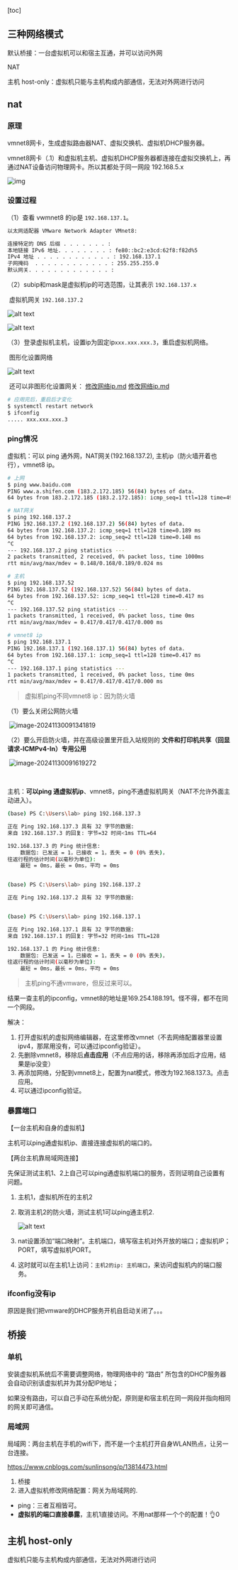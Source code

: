 [toc]

## 三种网络模式

默认桥接：一台虚拟机可以和宿主互通，并可以访问外网

NAT

主机 host-only：虚拟机只能与主机构成内部通信，无法对外网进行访问

## nat

### 原理

vmnet8网卡，生成虚拟路由器NAT、虚拟交换机、虚拟机DHCP服务器。

vmnet8网卡（.1）和虚拟机主机、虚拟机DHCP服务器都连接在虚拟交换机上，再通过NAT设备访问物理网卡。所以其都处于同一网段 192.168.5.x

![img](https://cdn.jsdelivr.net/gh/sword4869/pic1@main/images/202411300847267.jpeg)

### 设置过程

（1）查看 vwmnet8 的ip是 `192.168.137.1`。

```bash
以太网适配器 VMware Network Adapter VMnet8:

连接特定的 DNS 后缀 . . . . . . . :
本地链接 IPv6 地址. . . . . . . . : fe80::bc2:e3cd:62f8:f82d%5
IPv4 地址 . . . . . . . . . . . . : 192.168.137.1
子网掩码  . . . . . . . . . . . . : 255.255.255.0
默认网关. . . . . . . . . . . . . :
```

（2）subip和mask是虚拟机ip的可选范围，让其表示 `192.168.137.x`

​	虚拟机网关 `192.168.137.2` 

![alt text](https://cdn.jsdelivr.net/gh/sword4869/pic1@main/images/202406102037806.png)

![alt text](https://cdn.jsdelivr.net/gh/sword4869/pic1@main/images/202406102037781.png)

（3）登录虚拟机主机，设置ip为固定ip`xxx.xxx.xxx.3`，重启虚拟机网络。

​	图形化设置网络

![alt text](https://cdn.jsdelivr.net/gh/sword4869/pic1@main/images/202406102038177.png)

​	还可以非图形化设置网关： [修改网络ip.md](..\centos\修改网络ip.md)  [修改网络ip.md](..\ubuntu\修改网络ip.md) 


```bash
# 应用完后，重启后才变化
$ systemctl restart network
$ ifconfig 
..... xxx.xxx.xxx.3
```

### ping情况

虚拟机：可以 ping 通外网，NAT网关(192.168.137.2), 主机ip（防火墙开着也行），vmnet8 ip。

```bash
# 上网
$ ping www.baidu.com
PING www.a.shifen.com (183.2.172.185) 56(84) bytes of data.
64 bytes from 183.2.172.185 (183.2.172.185): icmp_seq=1 ttl=128 time=49.6 ms

# NAT网关
$ ping 192.168.137.2
PING 192.168.137.2 (192.168.137.2) 56(84) bytes of data.
64 bytes from 192.168.137.2: icmp_seq=1 ttl=128 time=0.189 ms
64 bytes from 192.168.137.2: icmp_seq=2 ttl=128 time=0.148 ms
^C
--- 192.168.137.2 ping statistics ---
2 packets transmitted, 2 received, 0% packet loss, time 1000ms
rtt min/avg/max/mdev = 0.148/0.168/0.189/0.024 ms

# 主机
$ ping 192.168.137.52
PING 192.168.137.52 (192.168.137.52) 56(84) bytes of data.
64 bytes from 192.168.137.52: icmp_seq=1 ttl=128 time=0.417 ms
^C
--- 192.168.137.52 ping statistics ---
1 packets transmitted, 1 received, 0% packet loss, time 0ms
rtt min/avg/max/mdev = 0.417/0.417/0.417/0.000 ms

# vmnet8 ip
$ ping 192.168.137.1
PING 192.168.137.1 (192.168.137.1) 56(84) bytes of data.
64 bytes from 192.168.137.1: icmp_seq=1 ttl=128 time=0.417 ms
^C
--- 192.168.137.1 ping statistics ---
1 packets transmitted, 1 received, 0% packet loss, time 0ms
rtt min/avg/max/mdev = 0.417/0.417/0.417/0.000 ms
```

> 虚拟机ping不同vmnet8 ip：因为防火墙

（1）要么关闭公网防火墙

​	![image-20241130091341819](https://cdn.jsdelivr.net/gh/sword4869/pic1@main/images/202411300913858.png)

（2）要么开启防火墙，并在高级设置里开启入站规则的 **文件和打印机共享（回显请求-ICMPv4-In）专用公用**

​	![image-20241130091619272](https://cdn.jsdelivr.net/gh/sword4869/pic1@main/images/202411300916318.png)

​	

主机：**可以ping 通虚拟机ip**、vmnet8，ping不通虚拟机网关（NAT不允许外面主动进入）。

```bash
(base) PS C:\Users\lab> ping 192.168.137.3

正在 Ping 192.168.137.3 具有 32 字节的数据:
来自 192.168.137.3 的回复: 字节=32 时间<1ms TTL=64

192.168.137.3 的 Ping 统计信息:
    数据包: 已发送 = 1，已接收 = 1，丢失 = 0 (0% 丢失)，
往返行程的估计时间(以毫秒为单位):
    最短 = 0ms，最长 = 0ms，平均 = 0ms


(base) PS C:\Users\lab> ping 192.168.137.2

正在 Ping 192.168.137.2 具有 32 字节的数据:


(base) PS C:\Users\lab> ping 192.168.137.1

正在 Ping 192.168.137.1 具有 32 字节的数据:
来自 192.168.137.1 的回复: 字节=32 时间<1ms TTL=128

192.168.137.1 的 Ping 统计信息:
    数据包: 已发送 = 1，已接收 = 1，丢失 = 0 (0% 丢失)，
往返行程的估计时间(以毫秒为单位):
    最短 = 0ms，最长 = 0ms，平均 = 0ms
```



> 主机ping不通vmware，但反过来可以。

结果一查主机的ipconfig，vmnet8的地址是169.254.188.191。怪不得，都不在同一个网段。

解决：

1. 打开虚拟机的虚拟网络编辑器，在这里修改vmnet（不去网络配置器里设置ipv4，那屌用没有，可以通过ipconfig验证）。
2. 先删除vmnet8，移除后**点击应用**（不点应用的话，移除再添加后才应用，结果是ip没变）
3. 再添加网络，分配到vmnet8上，配置为nat模式，修改为192.168.137.3。点击应用。
4. 可以通过ipconfig验证。

### 暴露端口

【一台主机和自身的虚拟机】

主机可以ping通虚拟机ip、直接连接虚拟机的端口的。

【两台主机靠局域网连接】

先保证测试主机1、2上自己可以ping通虚拟机端口的服务，否则证明自己设置有问题。

1. 主机1，虚拟机所在的主机2

2. 取消主机2的防火墙，测试主机1可以ping通主机2.

   ![alt text](https://cdn.jsdelivr.net/gh/sword4869/pic1@main/images/202406102038850.png)

3. nat设置添加“端口映射”。主机端口，填写宿主机对外开放的端口；虚拟机IP；PORT，填写虚拟机PORT。

4. 这时就可以在主机1上访问：`主机2的ip: 主机端口`，来访问虚拟机内的端口服务。

### ifconfig没有ip

原因是我们把vmware的DHCP服务开机自启动关闭了。。。

## 桥接

### 单机

安装虚拟机系统后不需要调整网络，物理网络中的 “路由” 所包含的DHCP服务器会自动识别该虚拟机并为其分配IP地址；

如果没有路由，可以自己手动在系统分配，原则是和宿主机在同一网段并指向相同的网关即可通信。

### 局域网

局域网：两台主机在手机的wifi下，而不是一个主机打开自身WLAN热点，让另一台连接。

https://www.cnblogs.com/sunlinsong/p/13814473.html

1. 桥接
2. 进入虚拟机修改网络配置：网关为局域网的.

- ping：三者互相皆可。
- **虚拟机的端口直接暴露**，主机1直接访问。不用nat那样一个个的配置！👌0

## 主机 host-only

虚拟机只能与主机构成内部通信，无法对外网进行访问